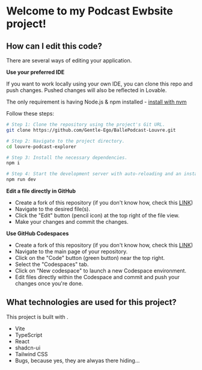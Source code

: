 # Welcome to my Podcast Ewbsite project!

## How can I edit this code?

There are several ways of editing your application.

**Use your preferred IDE**

If you want to work locally using your own IDE, you can clone this repo and push changes. Pushed changes will also be reflected in Lovable.

The only requirement is having Node.js & npm installed - [install with nvm](https://github.com/nvm-sh/nvm#installing-and-updating)

Follow these steps:

```sh
# Step 1: Clone the repository using the project's Git URL.
git clone https://github.com/Gentle-Ego/BallePodcast-Louvre.git

# Step 2: Navigate to the project directory.
cd louvre-podcast-explorer

# Step 3: Install the necessary dependencies.
npm i

# Step 4: Start the development server with auto-reloading and an instant preview.
npm run dev
```

**Edit a file directly in GitHub**

- Create a fork of this repository (if you don't know how, check this [LINK](https://docs.github.com/en/pull-requests/collaborating-with-pull-requests/working-with-forks/fork-a-repo))
- Navigate to the desired file(s).
- Click the "Edit" button (pencil icon) at the top right of the file view.
- Make your changes and commit the changes.

**Use GitHub Codespaces**

- Create a fork of this repository (if you don't know how, check this [LINK](https://docs.github.com/en/pull-requests/collaborating-with-pull-requests/working-with-forks/fork-a-repo))
- Navigate to the main page of your repository.
- Click on the "Code" button (green button) near the top right.
- Select the "Codespaces" tab.
- Click on "New codespace" to launch a new Codespace environment.
- Edit files directly within the Codespace and commit and push your changes once you're done.

## What technologies are used for this project?

This project is built with .

- Vite
- TypeScript
- React
- shadcn-ui
- Tailwind CSS
- Bugs, because yes, they are alwyas there hiding...
